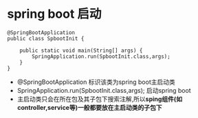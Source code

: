 # spring boot 启动
```
@SpringBootApplication
public class SpbootInit {

    public static void main(String[] args) {
        SpringApplication.run(SpbootInit.class,args);
    }
}
```

* @SpringBootApplication 标识该类为spring boot主启动类
* SpringApplication.run(SpbootInit.class,args); 启动spring boot
* 主启动类只会在所在包及其子包下搜索注解,所以**sping组件(如controller,service等)一般都要放在主启动类的子包下**
